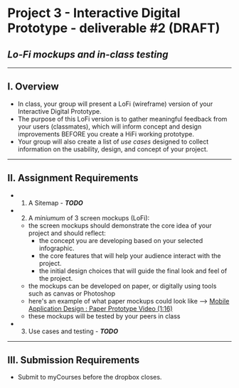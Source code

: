 # Project 3 - Interactive Digital Prototype - deliverable #2 (DRAFT)
## *Lo-Fi mockups and in-class testing*

---

## I. Overview
- In class, your group will present a LoFi (wireframe) version of your Interactive Digital Prototype.
- The purpose of this LoFi version is to gather meaningful feedback from your users (classmates), which will inform concept and design improvements BEFORE you create a HiFi working prototype.
- Your group will also create a list of *use cases* designed to collect information on the usability, design, and concept of your project.

---

## II. Assignment Requirements
- 1. A Sitemap - ***TODO***
- 2. A *miniumum* of 3 screen mockups (LoFi):
  - the screen mockups should demonstrate the core idea of your project and should reflect:
    - the concept you are developing based on your selected infographic.
    - the core features that will help your audience interact with the project.
    - the initial design choices that will guide the final look and feel of the project.
  - the mockups can be developed on paper, or digitally using tools such as canvas or Photoshop
  - here's an example of what paper mockups could look like --> [Mobile Application Design : Paper Prototype Video (1:16)](https://www.youtube.com/watch?v=y20E3qBmHpg)
  - these mockups will be tested by your peers in class
- 3. Use cases and testing  - ***TODO***

---

## III. Submission Requirements

- Submit to myCourses before the dropbox closes.
